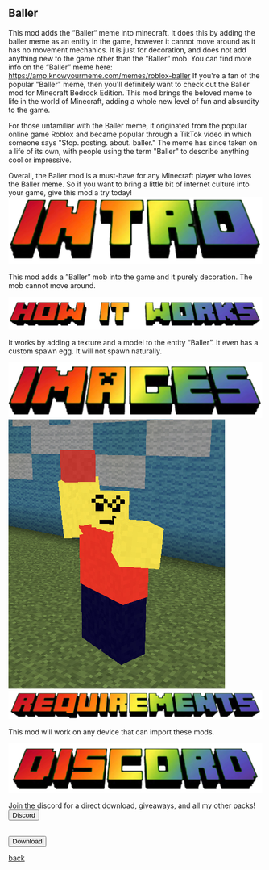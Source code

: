 ## Baller

This mod adds the “Baller“ meme into minecraft. It does this by adding the baller meme as an entity in the game, however it cannot move around as it has no movement mechanics. It is just for decoration, and does not add anything new to the game other than the “Baller” mob. You can find more info on the “Baller” meme here: https://amp.knowyourmeme.com/memes/roblox-baller If you're a fan of the popular "Baller" meme, then you'll definitely want to check out the Baller mod for Minecraft Bedrock Edition. This mod brings the beloved meme to life in the world of Minecraft, adding a whole new level of fun and absurdity to the game.

For those unfamiliar with the Baller meme, it originated from the popular online game Roblox and became popular through a TikTok video in which someone says "Stop. posting. about. baller." The meme has since taken on a life of its own, with people using the term "Baller" to describe anything cool or impressive.

Overall, the Baller mod is a must-have for any Minecraft player who loves the Baller meme. So if you want to bring a little bit of internet culture into your game, give this mod a try today!
<img src="/all/intro.png" alt="intro">

This mod adds a ”Baller” mob into the game and it purely decoration. The mob cannot move around.

<img src="/all/how.png" alt="howitworks">

It works by adding a texture and a model to the entity “Baller”. It even has a custom spawn egg. It will not spawn naturally.

<img src="/all/images.png" alt="images">

<img src="/baller/IMG_5339.jpeg" alt="baller">

<img src="/all/req.png" alt="requirements">

This mod will work on any device that can import these mods.

<img src="/all/discord.png" alt="discord">

Join the discord for a direct download, giveaways, and all my other packs!
<a href="https://discord.gg/32DuhaYFH">
<button type="button">Discord</button>
<br><br>

<a href="https://www.streetle.ml/baller/download.html"> 
<button type="button">Download</button> 
</a>

<a href="https://streetle.ml/packs">back</a>

